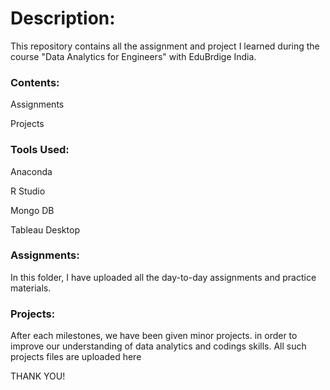 # Description:

This repository contains all the assignment and project I learned during the course "Data Analytics for Engineers" with EduBrdige India.




### Contents:

Assignments

Projects




### Tools Used:

Anaconda

R Studio

Mongo DB

Tableau Desktop




### Assignments:

In this folder, I have uploaded all the day-to-day  assignments  and practice materials.




### Projects:

After each milestones, we have been given minor projects. in order to improve our understanding of data analytics and codings skills.  All such projects files are uploaded here






THANK YOU!

